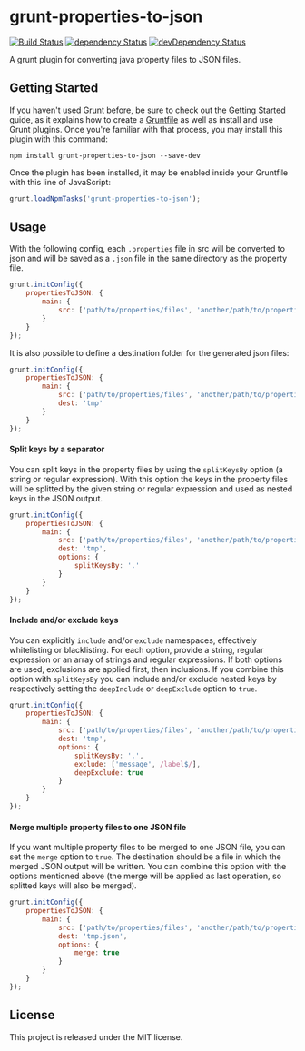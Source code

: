 # grunt-properties-to-json 
[![Build Status](https://travis-ci.org/jcbvm/grunt-properties-to-json.svg?branch=master)](https://travis-ci.org/jcbvm/grunt-properties-to-json) [![dependency Status](https://david-dm.org/jcbvm/grunt-properties-to-json/status.svg)](https://david-dm.org/jcbvm/grunt-properties-to-json#info=dependencies) [![devDependency Status](https://david-dm.org/jcbvm/grunt-properties-to-json/dev-status.svg)](https://david-dm.org/jcbvm/grunt-properties-to-json#info=devDependencies)

A grunt plugin for converting java property files to JSON files.

## Getting Started

If you haven't used [Grunt](http://gruntjs.com/) before, be sure to check out the [Getting Started](http://gruntjs.com/getting-started) guide, as it explains how to create a [Gruntfile](http://gruntjs.com/sample-gruntfile) as well as install and use Grunt plugins. Once you're familiar with that process, you may install this plugin with this command:

```shell
npm install grunt-properties-to-json --save-dev
```

Once the plugin has been installed, it may be enabled inside your Gruntfile with this line of JavaScript:

```js
grunt.loadNpmTasks('grunt-properties-to-json');
```

## Usage

With the following config, each `.properties` file in src will be converted to json and will be saved as a `.json` file in the same directory as the property file.

```js
grunt.initConfig({
    propertiesToJSON: {
        main: {
            src: ['path/to/properties/files', 'another/path/to/properties/files']
        }
    }
});
```

It is also possible to define a destination folder for the generated json files:

```js
grunt.initConfig({
    propertiesToJSON: {
        main: {
            src: ['path/to/properties/files', 'another/path/to/properties/files'],
            dest: 'tmp'
        }
    }
});
```

#### Split keys by a separator

You can split keys in the property files by using the `splitKeysBy` option (a string or regular expression). With this option the keys in the property files will be splitted by the given string or regular expression and used as nested keys in the JSON output.

```js
grunt.initConfig({
    propertiesToJSON: {
        main: {
            src: ['path/to/properties/files', 'another/path/to/properties/files'],
            dest: 'tmp',
            options: {
                splitKeysBy: '.'
            }
        }
    }
});
```

#### Include and/or exclude keys

You can explicitly `include` and/or `exclude` namespaces, effectively whitelisting or blacklisting. For each option, provide a string, regular expression or an array of strings and regular expressions. If both options are used, exclusions are applied first, then inclusions. If you combine this option with `splitKeysBy` you can include and/or exclude nested keys by respectively setting the `deepInclude` or `deepExclude` option to `true`.

```js
grunt.initConfig({
    propertiesToJSON: {
        main: {
            src: ['path/to/properties/files', 'another/path/to/properties/files'],
            dest: 'tmp',
            options: {
                splitKeysBy: '.',
                exclude: ['message', /label$/],
                deepExclude: true
            }
        }
    }
});
```

#### Merge multiple property files to one JSON file

If you want multiple property files to be merged to one JSON file, you can set the `merge` option to `true`. The destination should be a file in which the merged JSON output will be written. You can combine this option with the options mentioned above (the merge will be applied as last operation, so splitted keys will also be merged).

```js
grunt.initConfig({
    propertiesToJSON: {
        main: {
            src: ['path/to/properties/files', 'another/path/to/properties/files'],
            dest: 'tmp.json',
            options: {
                merge: true
            }
        }
    }
});
```

## License

This project is released under the MIT license.
